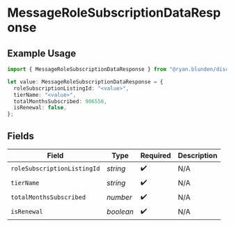 # MessageRoleSubscriptionDataResponse

## Example Usage

```typescript
import { MessageRoleSubscriptionDataResponse } from "@ryan.blunden/discord-sdk/models/components";

let value: MessageRoleSubscriptionDataResponse = {
  roleSubscriptionListingId: "<value>",
  tierName: "<value>",
  totalMonthsSubscribed: 906556,
  isRenewal: false,
};
```

## Fields

| Field                       | Type                        | Required                    | Description                 |
| --------------------------- | --------------------------- | --------------------------- | --------------------------- |
| `roleSubscriptionListingId` | *string*                    | :heavy_check_mark:          | N/A                         |
| `tierName`                  | *string*                    | :heavy_check_mark:          | N/A                         |
| `totalMonthsSubscribed`     | *number*                    | :heavy_check_mark:          | N/A                         |
| `isRenewal`                 | *boolean*                   | :heavy_check_mark:          | N/A                         |